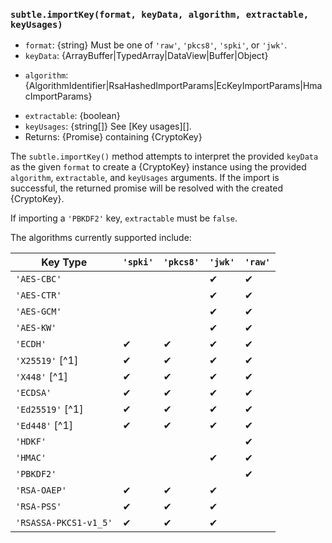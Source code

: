 ### `subtle.importKey(format, keyData, algorithm, extractable, keyUsages)`

<!-- YAML
added: v15.0.0
changes:
  - version:
    - v18.4.0
    - v16.17.0
    pr-url: https://github.com/nodejs/node/pull/42507
    description: Added `'Ed25519'`, `'Ed448'`, `'X25519'`, and `'X448'`
      algorithms.
  - version: v15.9.0
    pr-url: https://github.com/nodejs/node/pull/37203
    description: Removed `'NODE-DSA'` JWK import.
-->

* `format`: {string} Must be one of `'raw'`, `'pkcs8'`, `'spki'`, or `'jwk'`.
* `keyData`: {ArrayBuffer|TypedArray|DataView|Buffer|Object}

<!--lint disable maximum-line-length remark-lint-->

* `algorithm`: {AlgorithmIdentifier|RsaHashedImportParams|EcKeyImportParams|HmacImportParams}

<!--lint enable maximum-line-length remark-lint-->

* `extractable`: {boolean}
* `keyUsages`: {string\[]} See [Key usages][].
* Returns: {Promise} containing {CryptoKey}

The `subtle.importKey()` method attempts to interpret the provided `keyData`
as the given `format` to create a {CryptoKey} instance using the provided
`algorithm`, `extractable`, and `keyUsages` arguments. If the import is
successful, the returned promise will be resolved with the created {CryptoKey}.

If importing a `'PBKDF2'` key, `extractable` must be `false`.

The algorithms currently supported include:

| Key Type                                                  | `'spki'` | `'pkcs8'` | `'jwk'` | `'raw'` |
| --------------------------------------------------------- | -------- | --------- | ------- | ------- |
| `'AES-CBC'`                                               |          |           | ✔       | ✔       |
| `'AES-CTR'`                                               |          |           | ✔       | ✔       |
| `'AES-GCM'`                                               |          |           | ✔       | ✔       |
| `'AES-KW'`                                                |          |           | ✔       | ✔       |
| `'ECDH'`                                                  | ✔        | ✔         | ✔       | ✔       |
| `'X25519'` <span class="experimental-inline"></span>[^1]  | ✔        | ✔         | ✔       | ✔       |
| `'X448'` <span class="experimental-inline"></span>[^1]    | ✔        | ✔         | ✔       | ✔       |
| `'ECDSA'`                                                 | ✔        | ✔         | ✔       | ✔       |
| `'Ed25519'` <span class="experimental-inline"></span>[^1] | ✔        | ✔         | ✔       | ✔       |
| `'Ed448'` <span class="experimental-inline"></span>[^1]   | ✔        | ✔         | ✔       | ✔       |
| `'HDKF'`                                                  |          |           |         | ✔       |
| `'HMAC'`                                                  |          |           | ✔       | ✔       |
| `'PBKDF2'`                                                |          |           |         | ✔       |
| `'RSA-OAEP'`                                              | ✔        | ✔         | ✔       |         |
| `'RSA-PSS'`                                               | ✔        | ✔         | ✔       |         |
| `'RSASSA-PKCS1-v1_5'`                                     | ✔        | ✔         | ✔       |         |
